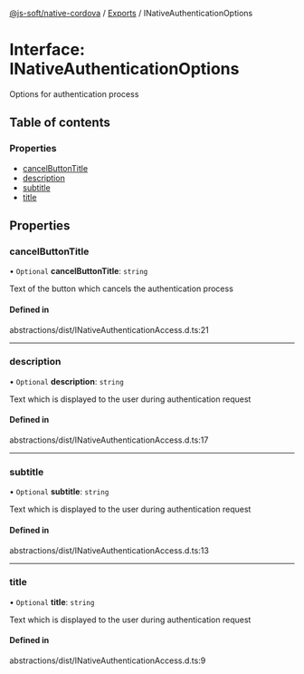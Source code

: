 [@js-soft/native-cordova](../README.md) / [Exports](../modules.md) / INativeAuthenticationOptions

# Interface: INativeAuthenticationOptions

Options for authentication process

## Table of contents

### Properties

-   [cancelButtonTitle](INativeAuthenticationOptions.md#cancelbuttontitle)
-   [description](INativeAuthenticationOptions.md#description)
-   [subtitle](INativeAuthenticationOptions.md#subtitle)
-   [title](INativeAuthenticationOptions.md#title)

## Properties

### cancelButtonTitle

• `Optional` **cancelButtonTitle**: `string`

Text of the button which cancels the authentication process

#### Defined in

abstractions/dist/INativeAuthenticationAccess.d.ts:21

---

### description

• `Optional` **description**: `string`

Text which is displayed to the user during authentication request

#### Defined in

abstractions/dist/INativeAuthenticationAccess.d.ts:17

---

### subtitle

• `Optional` **subtitle**: `string`

Text which is displayed to the user during authentication request

#### Defined in

abstractions/dist/INativeAuthenticationAccess.d.ts:13

---

### title

• `Optional` **title**: `string`

Text which is displayed to the user during authentication request

#### Defined in

abstractions/dist/INativeAuthenticationAccess.d.ts:9
